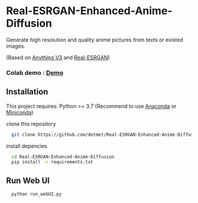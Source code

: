 # Real-ESRGAN-Enhanced-Anime-Diffusion
Generate high resolution and quality anime pictures from texts or existed images.

(Based on [Anything V3](https://huggingface.co/Linaqruf/anything-v3.0) and [Real-ESRGAN](https://github.com/xinntao/Real-ESRGAN))

### Colab demo : [Demo](https://colab.research.google.com/drive/1HpLkNnBfbrLD6t7cGc2i2gVAwiA_V_qp?usp=sharing)

## Installation

This project requires:
  Python >= 3.7 (Recommend to use [Anaconda](https://www.anaconda.com/download/#linux) or [Miniconda](https://docs.conda.io/en/latest/miniconda.html))

clone this repository

```bash
  git clone https://github.com/dotmet/Real-ESRGAN-Enhanced-Anime-Diffusion.git
```

install depencies

```bash
  cd Real-ESRGAN-Enhanced-Anime-Diffusion
  pip install -r requirements.txt
```

## Run Web UI
```
  python run_webUI.py
```
